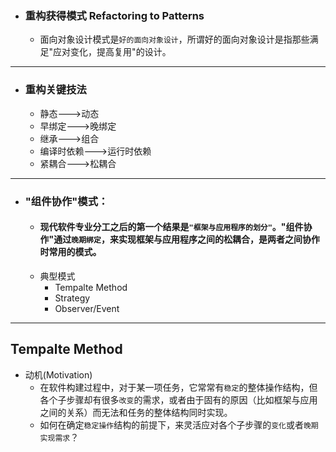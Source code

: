 - ### 重构获得模式 Refactoring to Patterns
  - 面向对象设计模式是```好的面向对象设计```，所谓好的面向对象设计是指那些满足"应对变化，提高复用"的设计。

---

- ### 重构关键技法
  - 静态--->动态
  - 早绑定--->晚绑定
  - 继承--->组合
  - 编译时依赖--->运行时依赖
  - 紧耦合--->松耦合

---
- ### "组件协作"模式：
  - #### 现代软件专业分工之后的第一个结果是```"框架与应用程序的划分"```。"组件协作"通过```晚期绑定```，来实现框架与应用程序之间的松耦合，是两者之间协作时常用的模式。
  - 典型模式
    - Tempalte Method
    - Strategy
    - Observer/Event
  
---

## Tempalte Method
- 动机(Motivation)
  - 在软件构建过程中，对于某一项任务，它常常有```稳定```的整体操作结构，但各个子步骤却有很多```改变```的需求，或者由于固有的原因（比如框架与应用之间的关系）而无法和任务的整体结构同时实现。
  - 如何在确定```稳定操作```结构的前提下，来灵活应对各个子步骤的```变化```或者```晚期实现需求```？